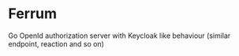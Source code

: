 # Ferrum
Go OpenId authorization server with Keycloak like behaviour (similar endpoint, reaction and so on)
